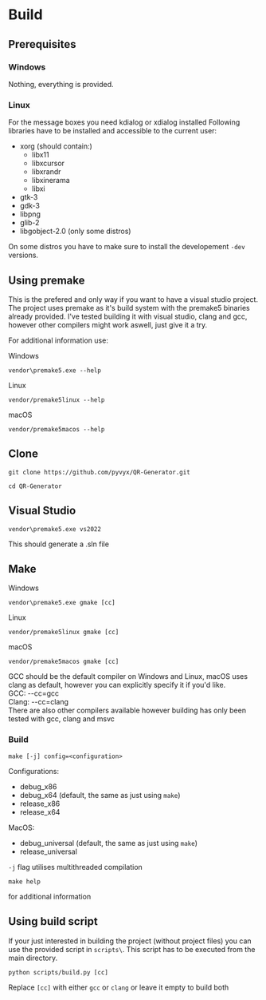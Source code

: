 # Build
## Prerequisites
### Windows
Nothing, everything is provided.
### Linux
For the message boxes you need kdialog or xdialog installed
Following libraries have to be installed and accessible to the current user:
- xorg (should contain:)
  - libx11
  - libxcursor
  - libxrandr
  - libxinerama
  - libxi
- gtk-3
- gdk-3
- libpng
- glib-2
- libgobject-2.0 (only some distros)

On some distros you have to make sure to install the developement `-dev` versions.

## Using premake
This is the prefered and only way if you want to have a visual studio project. The project uses premake as it's build system with the premake5 binaries already provided. I've tested building it with visual studio, clang and gcc, however other compilers might work aswell, just give it a try.

For additional information use:

Windows
```
vendor\premake5.exe --help
```

Linux
```
vendor/premake5linux --help
```

macOS
```
vendor/premake5macos --help
```

## Clone

```
git clone https://github.com/pyvyx/QR-Generator.git
```
```
cd QR-Generator
```

## Visual Studio

```
vendor\premake5.exe vs2022
```
This should generate a .sln file

## Make

Windows
```
vendor\premake5.exe gmake [cc]
```

Linux
```
vendor/premake5linux gmake [cc]
```

macOS
```
vendor/premake5macos gmake [cc]
```

GCC should be the default compiler on Windows and Linux, macOS uses clang as default, however you can explicitly specify it if you'd like.  
GCC:   --cc=gcc  
Clang: --cc=clang  
There are also other compilers available however building has only been tested with gcc, clang and msvc

### Build

```
make [-j] config=<configuration>
```
Configurations:
 - debug_x86
 - debug_x64 (default, the same as just using `make`)
 - release_x86
 - release_x64

MacOS:
 - debug_universal (default, the same as just using `make`)
 - release_universal

`-j` flag utilises multithreaded compilation

```
make help
```
for additional information

## Using build script
If your just interested in building the project (without project files) you can use the provided script in `scripts\`. This script has to be executed from the main directory.
```
python scripts/build.py [cc]
```
Replace `[cc]` with either `gcc` or `clang` or leave it empty to build both